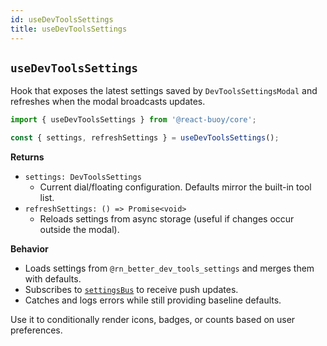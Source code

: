 ```yaml
---
id: useDevToolsSettings
title: useDevToolsSettings
---
```


## `useDevToolsSettings`

Hook that exposes the latest settings saved by `DevToolsSettingsModal` and refreshes when the modal broadcasts updates.

```ts
import { useDevToolsSettings } from '@react-buoy/core';

const { settings, refreshSettings } = useDevToolsSettings();
```

**Returns**

- `settings: DevToolsSettings`
  - Current dial/floating configuration. Defaults mirror the built-in tool list.
- `refreshSettings: () => Promise<void>`
  - Reloads settings from async storage (useful if changes occur outside the modal).

**Behavior**

- Loads settings from `@rn_better_dev_tools_settings` and merges them with defaults.
- Subscribes to [`settingsBus`](./settingsBus.md) to receive push updates.
- Catches and logs errors while still providing baseline defaults.

Use it to conditionally render icons, badges, or counts based on user preferences.
